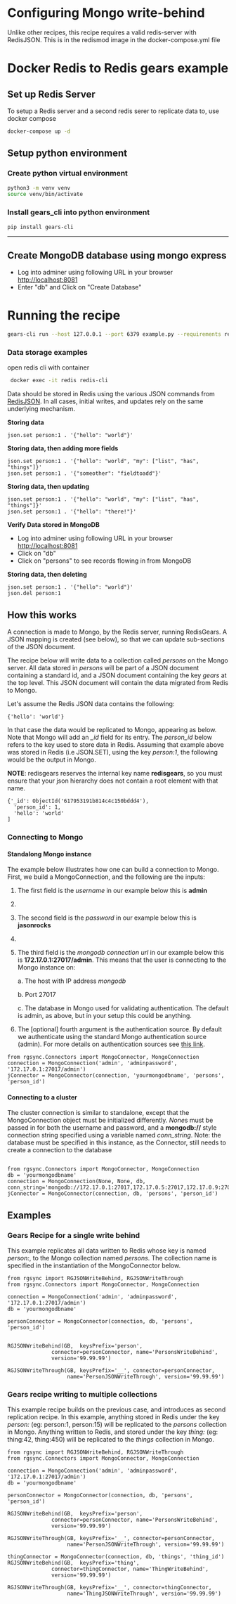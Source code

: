 # Configuring Mongo write-behind

Unlike other recipes, this recipe requires a valid redis-server with RedisJSON.  This is in the redismod image in the docker-compose.yml file

# Docker Redis to Redis gears example
## Set up Redis Server
To setup a Redis server and a second redis serer to replicate data to, use docker compose
```bash
docker-compose up -d
```
## Setup python environment
### Create python virtual environment
```bash
python3 -m venv venv
source venv/bin/activate
```
### Install gears_cli into python environment
```bash
pip install gears-cli
```
-----------------
## Create MongoDB database using mongo express
* Log into adminer using following URL in your browser
[http://localhost:8081
](http://localhost:8081)
* Enter "db" and Click on "Create Database"

# Running the recipe
```bash
gears-cli run --host 127.0.0.1 --port 6379 example.py --requirements requirements.txt
```
### Data storage examples
open redis cli with container
```bash
 docker exec -it redis redis-cli
```

Data should be stored in Redis using the various JSON commands from [RedisJSON](https://redisjson.io). In all cases, initial writes, and updates rely on the same underlying mechanism.

**Storing data**

```
json.set person:1 . '{"hello": "world"}'
```

**Storing data, then adding more fields**

```
json.set person:1 . '{"hello": "world", "my": ["list", "has", "things"]}'
json.set person:1 . '{"someother": "fieldtoadd"}'
```

**Storing data, then updating**

```
json.set person:1 . '{"hello": "world", "my": ["list", "has", "things"]}'
json.set person:1 . '{"hello": "there!"}'
```
**Verify Data stored in MongoDB**
* Log into adminer using following URL in your browser
[http://localhost:8081
](http://localhost:8081)
* Click on "db"
* Click on "persons" to see records flowing in from MongoDB

**Storing data, then deleting**

```
json.set person:1 . '{"hello": "world"}'
json.del person:1
```

## How this works

A connection is made to Mongo, by the Redis server, running RedisGears.  A JSON mapping is created (see below), so that we can update sub-sections of the JSON document.

The recipe below will write data to a collection called *persons* on the Mongo server.  All data stored in *persons* will be part of a JSON document containing a standard id, and a JSON document containing the key *gears* at the top level. This JSON document will contain the data migrated from Redis to Mongo.

Let's assume the Redis JSON data contains the following:

```{'hello': 'world'}```

In that case the data would be replicated to Mongo, appearing as below. Note that Mongo will add an *_id* field for its entry. The *person_id* below refers to the key used to store data in Redis. Assuming that example above was stored in Redis (i.e JSON.SET), using the key *person:1*, the following would be the output in Mongo.

**NOTE**: redisgears reserves the internal key name **redisgears**, so you must ensure that your json hierarchy does not contain a root element with that name.

```
{'_id': ObjectId('617953191b814c4c150bddd4'),
  'person_id': 1,
  'hello': 'world'
]

```

### Connecting to Mongo

#### Standalong Mongo instance

The example below illustrates how one can build a connection to Mongo. First, we build a MongoConnection, and the following are the inputs:

1. The first field is the *username* in our example below this is **admin**
2. 
2. The second field is the *password* in our example below this is **jasonrocks**
3. 
3. The third field is the *mongodb connection url* in our example below this is **172.17.0.1:27017/admin**. This means that the user is connecting to the Mongo instance on:

    a. The host with IP address *mongodb*

    b. Port 27017

    c. The database in Mongo used for validating authentication. The default is admin, as above, but in your setup this could be anything.

4. The [optional] fourth argument is the authentication source. By default we authenticate using the standard Mongo authentication source (admin). For more details on authentication sources see [this link](https://docs.mongodb.com/manual/core/authentication-mechanisms/).


```
from rgsync.Connectors import MongoConnector, MongoConnection
connection = MongoConnection('admin', 'adminpassword', '172.17.0.1:27017/admin')
jConnector = MongoConnector(connection, 'yourmongodbname', 'persons', 'person_id')
```

#### Connecting to a cluster

The cluster connection is similar to standalone, except that the MongoConnection object must be initialized differently. *None*s must be passed in for both the username and password, and a **mongodb://** style connection string specified using a variable named *conn_string*. Note: the database must be specified in this instance, as the Connector, still needs to create a connection to the database

```

from rgsync.Connectors import MongoConnector, MongoConnection
db = 'yourmongodbname'
connection = MongoConnection(None, None, db, conn_string='mongodb://172.17.0.1:27017,172.17.0.5:27017,172.17.0.9:27017')
jConnector = MongoConnector(connection, db, 'persons', 'person_id')
```

## Examples

### Gears Recipe for a single write behind

This example replicates all data written to Redis whose key is named *person:<something>*, to the Mongo collection named *persons*. The collection name is specified in the instantiation of the MongoConnector below.

```
from rgsync import RGJSONWriteBehind, RGJSONWriteThrough
from rgsync.Connectors import MongoConnector, MongoConnection

connection = MongoConnection('admin', 'adminpassword', '172.17.0.1:27017/admin')
db = 'yourmongodbname'

personConnector = MongoConnector(connection, db, 'persons', 'person_id')


RGJSONWriteBehind(GB,  keysPrefix='person',
              connector=personConnector, name='PersonsWriteBehind',
              version='99.99.99')

RGJSONWriteThrough(GB, keysPrefix='__', connector=personConnector,
                   name='PersonJSONWriteThrough', version='99.99.99')
```

### Gears recipe writing to multiple collections

This example recipe builds on the previous case,  and introduces as second replication recipe. In this example, anything stored in Redis under the key *person:<some key>* (eg: person:1, person:15) will be replicated to the *persons* collection in Mongo. Anything written to Redis, and stored under the key  *thing:<some other key>* (eg: thing:42, thing:450) will be replicated to the *things* collection in Mongo.

```
from rgsync import RGJSONWriteBehind, RGJSONWriteThrough
from rgsync.Connectors import MongoConnector, MongoConnection

connection = MongoConnection('admin', 'adminpassword', '172.17.0.1:27017/admin')
db = 'yourmongodbname'

personConnector = MongoConnector(connection, db, 'persons', 'person_id')

RGJSONWriteBehind(GB,  keysPrefix='person',
              connector=personConnector, name='PersonsWriteBehind',
              version='99.99.99')

RGJSONWriteThrough(GB, keysPrefix='__', connector=personConnector,
                   name='PersonJSONWriteThrough', version='99.99.99')

thingConnector = MongoConnector(connection, db, 'things', 'thing_id')
RGJSONWriteBehind(GB,  keysPrefix='thing',
              connector=thingConnector, name='ThingWriteBehind',
              version='99.99.99')

RGJSONWriteThrough(GB, keysPrefix='__', connector=thingConnector,
                   name='ThingJSONWriteThrough', version='99.99.99')
```

